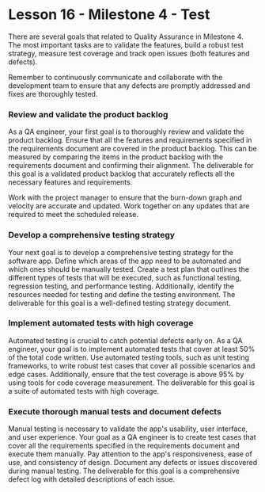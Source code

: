 # Lesson 16 - Milestone 4 - Test

There are several goals that related to Quality Assurance in Milestone 4. 
The most important tasks are to validate the features, build a robust test strategy, measure 
test coverage and track open issues (both features and defects).

Remember to continuously communicate and collaborate with the development
team to ensure that any defects are promptly addressed and fixes are thoroughly tested.


### Review and validate the product backlog

As a QA engineer, your first goal is to thoroughly review and validate the product backlog. Ensure
that all the features and requirements specified in the requirements document are covered in the
product backlog. This can be measured by comparing the items in the product backlog with the
requirements document and confirming their alignment. The deliverable for this goal is a validated
product backlog that accurately reflects all the necessary features and requirements.

Work with the project manager to ensure that the burn-down graph and velocity are accurate and
updated. Work together on any updates that are required to meet the scheduled release.

### Develop a comprehensive testing strategy

Your next goal is to develop a comprehensive testing strategy for the software app. Define which
areas of the app need to be automated and which ones should be manually tested. Create a test plan
that outlines the different types of tests that will be executed, such as functional testing,
regression testing, and performance testing. Additionally, identify the resources needed for
testing and define the testing environment. The deliverable for this goal is a well-defined testing
strategy document.

### Implement automated tests with high coverage

Automated testing is crucial to catch potential defects early on. As a QA engineer, your goal is to
implement automated tests that cover at least 50% of the total code written. Use automated testing
tools, such as unit testing frameworks, to write robust test cases that cover all possible
scenarios and edge cases. Additionally, ensure that the test coverage is above 95% by using tools
for code coverage measurement. The deliverable for this goal is a suite of automated tests with
high coverage.

### Execute thorough manual tests and document defects

Manual testing is necessary to validate the app's usability, user interface, and user experience.
Your goal as a QA engineer is to create test cases that cover all the requirements specified in the
requirements document and execute them manually. Pay attention to the app's responsiveness, ease of
use, and consistency of design. Document any defects or issues discovered during manual testing.
The deliverable for this goal is a comprehensive defect log with detailed descriptions of each
issue.

